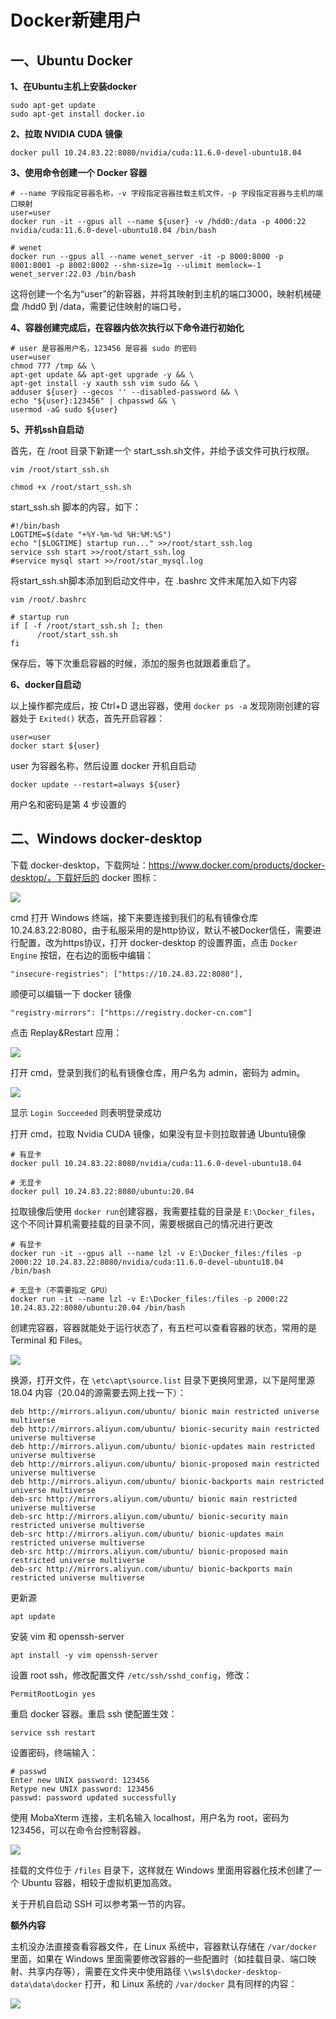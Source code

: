 # Docker新建用户

## 一、Ubuntu Docker

**1、在Ubuntu主机上安装docker**

```
sudo apt-get update
sudo apt-get install docker.io
```

**2、拉取 NVIDIA CUDA 镜像**

```
docker pull 10.24.83.22:8080/nvidia/cuda:11.6.0-devel-ubuntu18.04
```

**3、使用命令创建一个 Docker 容器**

```
# --name 字段指定容器名称，-v 字段指定容器挂载主机文件，-p 字段指定容器与主机的端口映射
user=user
docker run -it --gpus all --name ${user} -v /hdd0:/data -p 4000:22 nvidia/cuda:11.6.0-devel-ubuntu18.04 /bin/bash

# wenet
docker run --gpus all --name wenet_server -it -p 8000:8000 -p 8001:8001 -p 8002:8002 --shm-size=1g --ulimit memlock=-1  wenet_server:22.03 /bin/bash
```

这将创建一个名为“user”的新容器，并将其映射到主机的端口3000，映射机械硬盘 /hdd0 到 /data，需要记住映射的端口号，

**4、容器创建完成后，在容器内依次执行以下命令进行初始化**

```
# user 是容器用户名，123456 是容器 sudo 的密码
user=user
chmod 777 /tmp && \
apt-get update && apt-get upgrade -y && \
apt-get install -y xauth ssh vim sudo && \
adduser ${user} --gecos '' --disabled-password && \
echo "${user}:123456" | chpasswd && \
usermod -aG sudo ${user}
```

**5、开机ssh自启动**

首先，在 /root 目录下新建一个 start_ssh.sh文件，并给予该文件可执行权限。

```
vim /root/start_ssh.sh

chmod +x /root/start_ssh.sh
```

start_ssh.sh 脚本的内容，如下：

```
#!/bin/bash
LOGTIME=$(date "+%Y-%m-%d %H:%M:%S")
echo "[$LOGTIME] startup run..." >>/root/start_ssh.log
service ssh start >>/root/start_ssh.log
#service mysql start >>/root/star_mysql.log
```

将start_ssh.sh脚本添加到启动文件中，在 .bashrc 文件末尾加入如下内容

```
vim /root/.bashrc

# startup run
if [ -f /root/start_ssh.sh ]; then
      /root/start_ssh.sh
fi
```

保存后，等下次重启容器的时候，添加的服务也就跟着重启了。

**6、docker自启动**

以上操作都完成后，按 Ctrl+D 退出容器，使用 `docker ps -a` 发现刚刚创建的容器处于 `Exited()` 状态，首先开启容器：

```
user=user
docker start ${user}
```

user 为容器名称，然后设置 docker 开机自启动

```
docker update --restart=always ${user}
```

用户名和密码是第 4 步设置的

## 二、Windows docker-desktop

下载 docker-desktop，下载网址：https://www.docker.com/products/docker-desktop/，下载好后的 docker 图标：

![](../../figs.assets/image-20230609203049447.png)

cmd 打开 Windows 终端，接下来要连接到我们的私有镜像仓库 10.24.83.22:8080，由于私服采用的是http协议，默认不被Docker信任，需要进行配置，改为https协议，打开 docker-desktop 的设置界面，点击 `Docker Engine` 按钮，在右边的面板中编辑：

```
"insecure-registries": ["https://10.24.83.22:8080"],
```

顺便可以编辑一下 docker 镜像

```
"registry-mirrors": ["https://registry.docker-cn.com"]
```

点击 Replay&Restart 应用：

![](../../figs.assets/image-20230609203319436.png)

打开 cmd，登录到我们的私有镜像仓库，用户名为 admin，密码为 admin。

![](../../figs.assets/image-20230609203759155.png)

显示 `Login Succeeded` 则表明登录成功

打开 cmd，拉取 Nvidia CUDA 镜像，如果没有显卡则拉取普通 Ubuntu镜像

```
# 有显卡
docker pull 10.24.83.22:8080/nvidia/cuda:11.6.0-devel-ubuntu18.04

# 无显卡
docker pull 10.24.83.22:8080/ubuntu:20.04
```

拉取镜像后使用 `docker run`创建容器，我需要挂载的目录是 `E:\Docker_files`，这个不同计算机需要挂载的目录不同，需要根据自己的情况进行更改

```
# 有显卡
docker run -it --gpus all --name lzl -v E:\Docker_files:/files -p 2000:22 10.24.83.22:8080/nvidia/cuda:11.6.0-devel-ubuntu18.04 /bin/bash

# 无显卡（不需要指定 GPU）
docker run -it --name lzl -v E:\Docker_files:/files -p 2000:22 10.24.83.22:8080/ubuntu:20.04 /bin/bash
```

创建完容器，容器就能处于运行状态了，有五栏可以查看容器的状态，常用的是 Terminal 和 Files。

![](../../figs.assets/image-20230609204219008.png)

换源，打开文件，在 `\etc\apt\source.list` 目录下更换阿里源，以下是阿里源 18.04 内容（20.04的源需要去网上找一下）：

```
deb http://mirrors.aliyun.com/ubuntu/ bionic main restricted universe multiverse
deb http://mirrors.aliyun.com/ubuntu/ bionic-security main restricted universe multiverse
deb http://mirrors.aliyun.com/ubuntu/ bionic-updates main restricted universe multiverse
deb http://mirrors.aliyun.com/ubuntu/ bionic-proposed main restricted universe multiverse
deb http://mirrors.aliyun.com/ubuntu/ bionic-backports main restricted universe multiverse
deb-src http://mirrors.aliyun.com/ubuntu/ bionic main restricted universe multiverse
deb-src http://mirrors.aliyun.com/ubuntu/ bionic-security main restricted universe multiverse
deb-src http://mirrors.aliyun.com/ubuntu/ bionic-updates main restricted universe multiverse
deb-src http://mirrors.aliyun.com/ubuntu/ bionic-proposed main restricted universe multiverse
deb-src http://mirrors.aliyun.com/ubuntu/ bionic-backports main restricted universe multiverse    
```

更新源

```
apt update
```

安装 vim 和 openssh-server

```
apt install -y vim openssh-server
```

设置 root ssh，修改配置文件 `/etc/ssh/sshd_config`，修改：

```
PermitRootLogin yes
```

重启 docker 容器。重启 ssh 使配置生效：

```
service ssh restart
```

设置密码，终端输入：

```
# passwd
Enter new UNIX password: 123456
Retype new UNIX password: 123456
passwd: password updated successfully
```

使用 MobaXterm 连接，主机名输入 localhost，用户名为 root，密码为123456，可以在命令台控制容器。

![](../../figs.assets/image-20230609204418270.png)

挂载的文件位于 `/files` 目录下，这样就在 Windows 里面用容器化技术创建了一个 Ubuntu 容器，相较于虚拟机更加高效。

关于开机自启动 SSH 可以参考第一节的内容。

**额外内容**

主机没办法直接查看容器文件，在 Linux 系统中，容器默认存储在 `/var/docker` 里面，如果在 Windows 里面需要修改容器的一些配置时（如挂载目录、端口映射、共享内存等），需要在文件夹中使用路径 `\\wsl$\docker-desktop-data\data\docker` 打开，和 Linux 系统的 `/var/docker` 具有同样的内容：

![](../../figs.assets/image-20230609204825068.png)